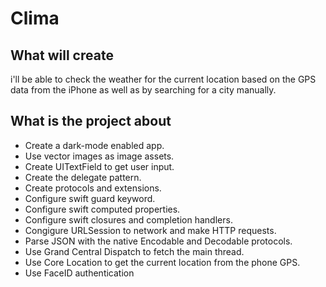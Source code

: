 

#  Clima



## What will create
i'll be able to check the weather for the current location based on the GPS data from the iPhone as well as by searching for a city manually. 

## What is the project about

* Create a dark-mode enabled app.
* Use vector images as image assets.
* Create UITextField to get user input. 
* Create the delegate pattern.
* Create protocols and extensions. 
* Configure swift guard keyword. 
* Configure swift computed properties.
* Configure swift closures and completion handlers.
* Congigure URLSession to network and make HTTP requests.
* Parse JSON with the native Encodable and Decodable protocols. 
* Use Grand Central Dispatch to fetch the main thread.
* Use Core Location to get the current location from the phone GPS.
* Use FaceID authentication 

